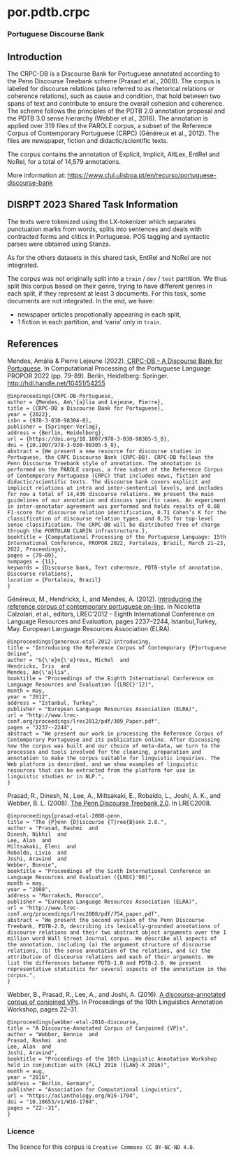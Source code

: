 # por.pdtb.crpc

### Portuguese Discourse Bank

## Introduction

The CRPC-DB is a Discourse Bank for Portuguese annotated according to the Penn Discourse Treebank scheme (Prasad et al., 2008). The corpus is labeled for discourse relations (also referred to as rhetorical relations or coherence relations), such as cause and condition, that hold between two spans of text and contribute to ensure the overall cohesion and coherence. The scheme follows the principles of the PDTB 2.0 annotation proposal and the PDTB 3.0 sense hierarchy (Webber et al., 2016). The annotation is applied over 319 files of the PAROLE corpus, a subset of the Reference Corpus of Contemporary Portuguese (CRPC) (Généreux et al., 2012). The files are newspaper, fiction and didactic/scientific texts.

The corpus contains the annotation of Explicit, Implicit, AltLex, EntRel and NoRel, for a total of 14,579 annotations.

More information at: https://www.clul.ulisboa.pt/en/recurso/portuguese-discourse-bank


## DISRPT 2023 Shared Task Information

The texts were tokenized using the LX-tokenizer which separates punctuation marks from words, splits into sentences and deals with contracted forms and clitics in Portuguese.
POS tagging and syntactic parses were obtained using Stanza.

As for the others datasets in this shared task, EntRel and NoRel are not integrated.

The corpus was not originally split into a `train` / `dev` / `test` partition. We thus split this corpus based on their genre, trying to have different genres in each split, if they represent at least 3 documents. For this task, some documents are not integrated.
In the end, we have:
- newspaper articles propotionally appearing in each split,
- 1 fiction in each partition, and ‘varia’ only in `train`.


## References

Mendes, Amália & Pierre Lejeune (2022).[ CRPC-DB – A Discourse Bank for Portuguese](https://dl.acm.org/doi/abs/10.1007/978-3-030-98305-5_8). In Computational Processing of the Portuguese Language PROPOR 2022 (pp. 79-89). Berlin, Heidelberg: Springer. http://hdl.handle.net/10451/54255
```
@inproceedings{CRPC-DB-Portuguese,
author = {Mendes, Am\'{a}lia and Lejeune, Pierre},
title = {CRPC-DB a Discourse Bank for Portuguese},
year = {2022},
isbn = {978-3-030-98304-8},
publisher = {Springer-Verlag},
address = {Berlin, Heidelberg},
url = {https://doi.org/10.1007/978-3-030-98305-5_8},
doi = {10.1007/978-3-030-98305-5_8},
abstract = {We present a new resource for discourse studies in Portuguese, the CRPC Discourse Bank (CRPC-DB). CRPC-DB follows the Penn Discourse Treebank style of annotation. The annotation is performed on the PAROLE corpus, a free subset of the Reference Corpus of Contemporary Portuguese (CRPC) that includes news, fiction and didactic/scientific texts. The discourse bank covers explicit and implicit relations at intra and inter-sentential levels, and includes for now a total of 14,436 discourse relations. We present the main guidelines of our annotation and discuss specific cases. An experiment in inter-annotator agreement was performed and holds results of 0.88 F1-score for discourse relation identification, 0.71 Cohen’s K for the classification of discourse relation types, and 0,75 for top-level sense classification. The CRPC-DB will be distributed free of charge through the PORTULAN CLARIN infrastructure.},
booktitle = {Computational Processing of the Portuguese Language: 15th International Conference, PROPOR 2022, Fortaleza, Brazil, March 21–23, 2022, Proceedings},
pages = {79–89},
numpages = {11},
keywords = {Discourse bank, Text coherence, PDTB-style of annotation, Discourse relations},
location = {Fortaleza, Brazil}
}
```


Généreux, M., Hendrickx, I., and Mendes, A. (2012). [Introducing the reference corpus of contemporary portuguese on-line](https://aclanthology.org/L12-1143/). In Nicoletta Calzolari, et al., editors, LREC’2012 – Eighth International Conference on Language Resources and Evaluation, pages 2237–2244, Istanbul,Turkey, May. European Language Resources Association (ELRA).
```
@inproceedings{genereux-etal-2012-introducing,
title = "Introducing the Reference Corpus of Contemporary {P}ortuguese Online",
author = "G{\'e}n{\'e}reux, Michel  and
Hendrickx, Iris  and
Mendes, Am{\'a}lia",
booktitle = "Proceedings of the Eighth International Conference on Language Resources and Evaluation ({LREC}'12)",
month = may,
year = "2012",
address = "Istanbul, Turkey",
publisher = "European Language Resources Association (ELRA)",
url = "http://www.lrec-conf.org/proceedings/lrec2012/pdf/309_Paper.pdf",
pages = "2237--2244",
abstract = "We present our work in processing the Reference Corpus of Contemporary Portuguese and its publication online. After discussing how the corpus was built and our choice of meta-data, we turn to the processes and tools involved for the cleaning, preparation and annotation to make the corpus suitable for linguistic inquiries. The Web platform is described, and we show examples of linguistic resources that can be extracted from the platform for use in linguistic studies or in NLP.",
}
```


Prasad, R., Dinesh, N., Lee, A., Miltsakaki, E., Robaldo, L., Joshi, A. K., and Webber, B. L. (2008). [The Penn Discourse Treebank 2.0](https://aclanthology.org/L08-1093/). In LREC2008.
```
@inproceedings{prasad-etal-2008-penn,
title = "The {P}enn {D}iscourse {T}ree{B}ank 2.0.",
author = "Prasad, Rashmi  and
Dinesh, Nikhil  and
Lee, Alan  and
Miltsakaki, Eleni  and
Robaldo, Livio  and
Joshi, Aravind  and
Webber, Bonnie",
booktitle = "Proceedings of the Sixth International Conference on Language Resources and Evaluation ({LREC}'08)",
month = may,
year = "2008",
address = "Marrakech, Morocco",
publisher = "European Language Resources Association (ELRA)",
url = "http://www.lrec-conf.org/proceedings/lrec2008/pdf/754_paper.pdf",
abstract = "We present the second version of the Penn Discourse Treebank, PDTB-2.0, describing its lexically-grounded annotations of discourse relations and their two abstract object arguments over the 1 million word Wall Street Journal corpus. We describe all aspects of the annotation, including (a) the argument structure of discourse relations, (b) the sense annotation of the relations, and (c) the attribution of discourse relations and each of their arguments. We list the differences between PDTB-1.0 and PDTB-2.0. We present representative statistics for several aspects of the annotation in the corpus.",
}
```


Webber, B., Prasad, R., Lee, A., and Joshi, A. (2016). [A discourse-annotated corpus of conjoined VPs](https://aclanthology.org/W16-1704/). In Proceedings of the 10th Linguistics Annotation Workshop, pages 22–31.
```
@inproceedings{webber-etal-2016-discourse,
title = "A Discourse-Annotated Corpus of Conjoined {VP}s",
author = "Webber, Bonnie  and
Prasad, Rashmi  and
Lee, Alan  and
Joshi, Aravind",
booktitle = "Proceedings of the 10th Linguistic Annotation Workshop held in conjunction with {ACL} 2016 ({LAW}-X 2016)",
month = aug,
year = "2016",
address = "Berlin, Germany",
publisher = "Association for Computational Linguistics",
url = "https://aclanthology.org/W16-1704",
doi = "10.18653/v1/W16-1704",
pages = "22--31",
}
```


### Licence
The licence for this corpus is `Creative Commons CC BY-NC-ND 4.0`.
